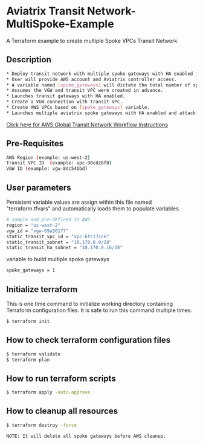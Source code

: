 # Aviatrix Transit Network-MultiSpoke-Example
A Terraform example to create multiple Spoke VPCs Transit Network

Description
-----------
```sh
* Deploy transit network with multiple spoke gateways with HA enabled in single region.
* User will provide AWS account and Aviatrix controller access.
* A variable named [spoke_gateways] will dictate the total number of spoke gateways.
* Assumes the VGW and transit VPC were created in advance. 
* Launches transit gateways with HA enabled.
* Create a VGW connection with transit VPC. 
* Create AWS VPCs based on [spoke_gateways] variable.
* Launches multiple aviatrix spoke gateways with HA enabled and attach to transit VPC.   
```
[Click here for AWS Global Transit Network Workflow Instructions](http://docs.aviatrix.com/HowTos/transitvpc_workflow.html)

Pre-Requisites 
--------------
```sh
AWS Region (example: us-west-2)
Transit VPC ID  (example: vpc-90cd28f8)
VGW ID (example: vgw-8dc54bbd)
```

User parameters
---------------

 Persistent variable values are assign within this file named "terraform.tfvars" and automatically loads them to populate variables. 
```sh
# sample and pre-defined in AWS
region = "us-west-2"
vgw_id = "vgw-69a50177"
static_transit_vpc_id = "vpc-bfc17cc6"
static_transit_subnet = "10.170.0.0/28"
static_transit_ha_subnet = "10.170.0.16/28"
```
 variable to build multiple spoke gateways
```sh
spoke_gateways = 1
```

Initialize terraform
--------------------
 This is one time command to initialize working directory containing Terraform configuration files. It is safe to run this command multiple times. 
```sh
$ terraform init
```

How to check terraform configuration files
------------------------------------------
```sh
$ terraform validate
$ terraform plan
```

How to run terraform scripts
----------------------------
```sh
$ terraform apply -auto-approve
```

How to cleanup all resources
----------------------------
```sh
$ terraform destroy -force

NOTE: It will delete all spoke gateways before AWS cleanup.
```
